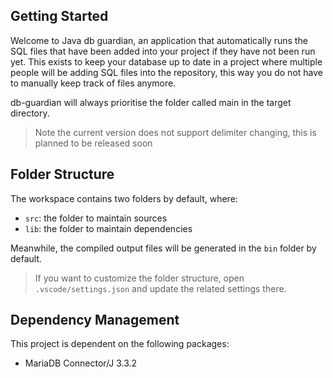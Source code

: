 ## Getting Started

Welcome to Java db guardian, an application that automatically runs the SQL files that have been added into your project if they have not been run yet.
This exists to keep your database up to date in a project where multiple people will be adding SQL files into the repository, this way you do not have to manually keep track of files anymore.

db-guardian will always prioritise the folder called main in the target directory.

> Note the current version does not support delimiter changing, this is planned to be released soon

## Folder Structure

The workspace contains two folders by default, where:

- `src`: the folder to maintain sources
- `lib`: the folder to maintain dependencies

Meanwhile, the compiled output files will be generated in the `bin` folder by default.

> If you want to customize the folder structure, open `.vscode/settings.json` and update the related settings there.

## Dependency Management

This project is dependent on the following packages:
- MariaDB Connector/J 3.3.2
